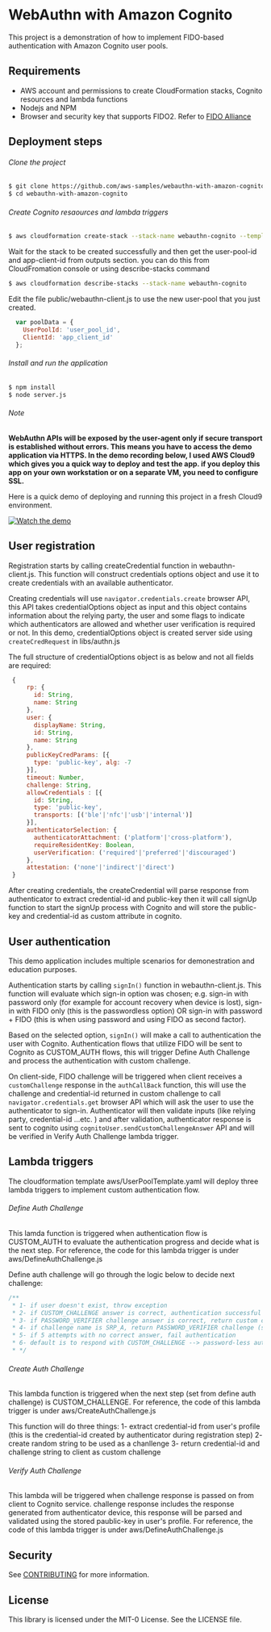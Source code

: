 # WebAuthn with Amazon Cognito

This project is a demonstration of how to implement FIDO-based authentication with Amazon Cognito user pools.

## Requirements
- AWS account and permissions to create CloudFormation stacks, Cognito resources and lambda functions
- Nodejs and NPM
- Browser and security key that supports FIDO2. Refer to [FIDO Alliance]

## Deployment steps
###### Clone the project
```sh
$ git clone https://github.com/aws-samples/webauthn-with-amazon-cognito.git
$ cd webauthn-with-amazon-cognito
```
###### Create Cognito resaources and lambda triggers
```sh
$ aws cloudformation create-stack --stack-name webauthn-cognito --template-body file://aws/UserPoolTemplate.yaml --capabilities CAPABILITY_AUTO_EXPAND CAPABILITY_IAM CAPABILITY_NAMED_IAM
```
Wait for the stack to be created successfully and then get the user-pool-id and app-client-id from outputs section. you can do this from CloudFromation console or using describe-stacks command
```sh
$ aws cloudformation describe-stacks --stack-name webauthn-cognito 
```
Edit the file public/webauthn-client.js to use the new user-pool that you just created.
```javascript
  var poolData = {
    UserPoolId: 'user_pool_id',
    ClientId: 'app_client_id'
  };
```
###### Install and run the application
```sh
$ npm install
$ node server.js
```
###### Note
**WebAuthn APIs will be exposed by the user-agent only if secure transport is established without errors. This means you have to access the demo application via HTTPS.
In the demo recording below, I used AWS Cloud9 which gives you a quick way to deploy and test the app. if you deploy this app on your own workstation or on a separate VM, you need to configure SSL.**

Here is a quick demo of deploying and running this project in a fresh Cloud9 environment.

[![Watch the demo](https://webauthn-with-amazon-cognito.s3-us-west-2.amazonaws.com/WebAuthn.gif)](https://webauthn-with-amazon-cognito.s3-us-west-2.amazonaws.com/WebAuthn.mp4)

   [FIDO Alliance]: <https://fidoalliance.org/fido2/fido2-web-authentication-webauthn/>
   [blog post]: <https://aws.amazon.com/blogs/security/>
   
## User registration
Registration starts by calling createCredential function in webauthn-client.js. This function will construct credentials options object and use it to create credentials with an available authenticator. 

Creating credentials will use `navigator.credentials.create` browser API, this API takes credentialOptions object as input and this object contains information about the relying party, the user and some flags to indicate which authenticators are allowed and whether user verification is required or not. In this demo, credentialOptions object is created server side using `createCredRequest` in libs/authn.js

The full structure of credentialOptions object is as below and not all fields are required:
```javascript
 {
     rp: {
       id: String,
       name: String
     },
     user: {
       displayName: String,
       id: String,
       name: String
     },
     publicKeyCredParams: [{  
       type: 'public-key', alg: -7
     }],
     timeout: Number,
     challenge: String,
     allowCredentials : [{
       id: String,
       type: 'public-key',
       transports: [('ble'|'nfc'|'usb'|'internal')]
     }],
     authenticatorSelection: {
       authenticatorAttachment: ('platform'|'cross-platform'),
       requireResidentKey: Boolean,
       userVerification: ('required'|'preferred'|'discouraged')
     },
     attestation: ('none'|'indirect'|'direct')
 }
```
After creating credentials, the createCredential will parse response from authenticator to extract credential-id and public-key then it will call signUp function to start the signUp process with Cognito and will store the public-key and credential-id as custom attribute in cognito.

## User authentication
This demo application includes multiple scenarios for demonestration and education purposes.

Authentication starts by calling `signIn()` function in webauthn-client.js. This function will evaluate which sign-in option was chosen; e.g. sign-in with password only (for example for account recovery when device is lost), sign-in with FIDO only (this is the passwordless option) OR sign-in with password + FIDO (this is when using password and using FIDO as second factor).

Based on the selected option, `signIn()` will make a call to authentication the user with Cognito. Authentication flows that utilize FIDO will be sent to Cognito as CUSTOM_AUTH flows, this will trigger Define Auth Challenge and process the authentication with custom challenge.

On client-side, FIDO challenge will be triggered when client receives a `customChallenge` response in the `authCallBack` function, this will use the challenge and credential-id returned in custom challenge to call `navigator.credentials.get` browser API which will ask the user to use the authenticator to sign-in. Authenticator will then validate inputs (like relying party, credential-id ...etc. ) and after validation, authenticator response is sent to cognito using `cognitoUser.sendCustomChallengeAnswer` API and will be verified in Verify Auth Challenge lambda trigger.

## Lambda triggers
The cloudformation template aws/UserPoolTemplate.yaml will deploy three lambda triggers to implement custom authentication flow.

###### Define Auth Challenge
This lamda function is triggered when authentication flow is CUSTOM_AUTH to evaluate the authentication progress and decide what is the next step. For reference, the code for this lambda trigger is under aws/DefineAuthChallenge.js

Define auth challenge will go through the logic below to decide next challenge:

```javascript
/**
 * 1- if user doesn't exist, throw exception
 * 2- if CUSTOM_CHALLENGE answer is correct, authentication successful (issue-tokens will be set to true)
 * 3- if PASSWORD_VERIFIER challenge answer is correct, return custom challenge (steps 3,4 will be applicable if password+fido is selected and these steps handle SRP authentication)
 * 4- if challenge name is SRP_A, return PASSWORD_VERIFIER challenge (steps 3,4 will be appliable if password+fido is selected and these steps handle SRP authentication)
 * 5- if 5 attempts with no correct answer, fail authentication
 * 6- default is to respond with CUSTOM_CHALLENGE --> password-less authentication
 * */
```

###### Create Auth Challenge
This lambda function is triggered when the next step (set from define auth challenge) is CUSTOM_CHALLENGE. For reference, the code of this lambda trigger is under aws/CreateAuthChallenge.js

This function will do three things:
1- extract credential-id from user's profile (this is the credential-id created by authenticator during registration step)
2- create random string to be used as a chanllenge
3- return credential-id and challenge string to client as custom challenge

###### Verify Auth Challenge
This lambda will be triggered when challenge response is passed on from client to Cognito service. challenge response includes the response generated from authenticator device, this response will be parsed and validated using the stored paublic-key in user's profile. For reference, the code of this lambda trigger is under aws/DefineAuthChallenge.js

## Security

See [CONTRIBUTING](CONTRIBUTING.md#security-issue-notifications) for more information.

## License

This library is licensed under the MIT-0 License. See the LICENSE file.

